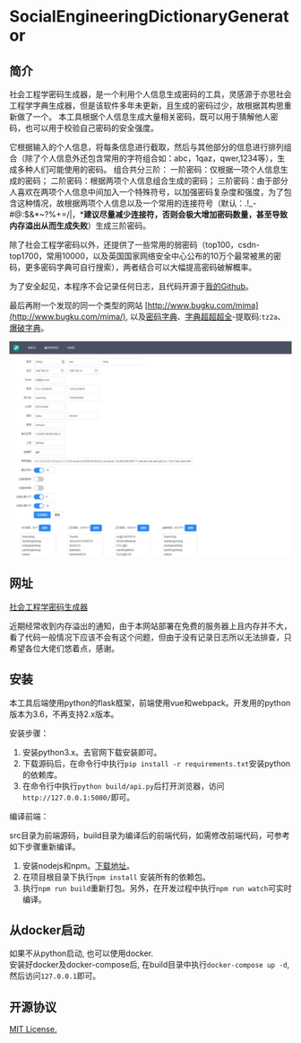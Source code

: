 # SocialEngineeringDictionaryGenerator

## 简介

社会工程学密码生成器，是一个利用个人信息生成密码的工具，灵感源于亦思社会工程学字典生成器，但是该软件多年未更新，且生成的密码过少，故根据其构思重新做了一个。
本工具根据个人信息生成大量相关密码，既可以用于猜解他人密码，也可以用于校验自己密码的安全强度。

它根据输入的个人信息，将每条信息进行截取，然后与其他部分的信息进行排列组合（除了个人信息外还包含常用的字符组合如：abc，1qaz，qwer,1234等），生成多种人们可能使用的密码。
组合共分三阶：
一阶密码：仅根据一项个人信息生成的密码；
二阶密码：根据两项个人信息组合生成的密码；
三阶密码：由于部分人喜欢在两项个人信息中间加入一个特殊符号，以加强密码复杂度和强度，为了包含这种情况，故根据两项个人信息以及一个常用的连接符号（默认：.!_-#@:$&*~?%+=/|，***建议尽量减少连接符，否则会极大增加密码数量，甚至导致内存溢出从而生成失败**）生成三阶密码。

除了社会工程学密码以外，还提供了一些常用的弱密码（top100，csdn-top1700，常用10000，以及英国国家网络安全中心公布的10万个最常被黑的密码，更多密码字典可自行搜索），两者结合可以大幅提高密码破解概率。

为了安全起见，本程序不会记录任何日志，且代码开源于[我的Github](https://github.com/zgjx6/SocialEngineeringDictionaryGenerator)。

最后再附一个发现的同一个类型的网站 [http://www.bugku.com/mima](http://www.bugku.com/mima/), 以及[密码字典](https://github.com/r35tart/RW_Password)、[字典超超超全](https://pan.baidu.com/s/1PXkEo-Mk6AiFIBUUXhvhVg)-提取码:`tz2a`、[爆破字典](https://github.com/rootphantomer/Blasting_dictionary)。

![预览图](preview.png)


## 网址

[社会工程学密码生成器](http://xingchen.pythonanywhere.com)

近期经常收到内存溢出的通知，由于本网站部署在免费的服务器上且内存并不大，看了代码一般情况下应该不会有这个问题，但由于没有记录日志所以无法排查，只希望各位大佬们悠着点，感谢。

## 安装

本工具后端使用python的flask框架，前端使用vue和webpack。开发用的python版本为3.6，不再支持2.x版本。

安装步骤：

1. 安装python3.x。去官网下载安装即可。
2. 下载源码后，在命令行中执行`pip install -r requirements.txt`安装python的依赖库。
3. 在命令行中执行`python build/api.py`后打开浏览器，访问`http://127.0.0.1:5000/`即可。

编译前端：

src目录为前端源码，build目录为编译后的前端代码，如需修改前端代码，可参考如下步骤重新编译。

1. 安装nodejs和npm。[下载地址](http://nodejs.cn/)。
2. 在项目根目录下执行`npm install` 安装所有的依赖包。
3. 执行`npm run build`重新打包。另外，在开发过程中执行`npm run watch`可实时编译。


## 从docker启动

如果不从python启动, 也可以使用docker.  
安装好docker及docker-compose后, 在build目录中执行`docker-compose up -d`, 然后访问`127.0.0.1`即可。  

## 开源协议

[MIT License.](https://opensource.org/licenses/MIT)
